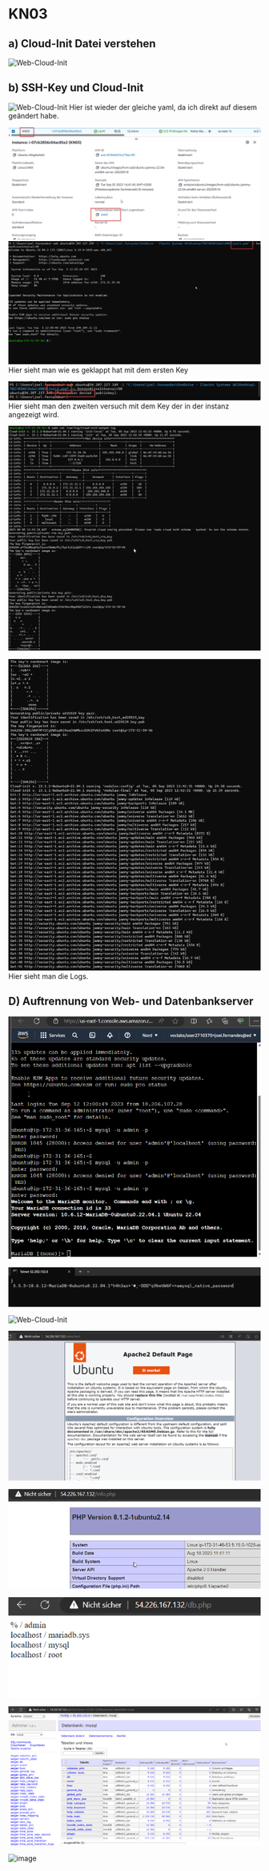 # KN03

## a) Cloud-Init Datei verstehen


![Web-Cloud-Init](cloud-init.yaml)

## b) SSH-Key und Cloud-Init

![Web-Cloud-Init](cloud-init.yaml)
Hier ist wieder der gleiche yaml, da ich direkt auf diesem geändert habe.

![image](DetailsInstance.png)
![image](login.png)
Hier sieht man wie es geklappt hat mit dem ersten Key


![image](accessdenied.png)
Hier sieht man den zweiten versuch mit dem Key der in der instanz angezeigt wird.

![image](1log.png)

![image](2log.png)
Hier sieht man die Logs.

## D) Auftrennung von Web- und Datenbankserver


![image](Datenbankserver.png)

![image](Datenbanktelnet.png)


![Web-Cloud-Init](Cloud-initDatenbank.yaml)

![image](html.png)

![image](info.png)

![image](db.png)

![image](adminer.png)

![image](Cloud-init-webserver.png)